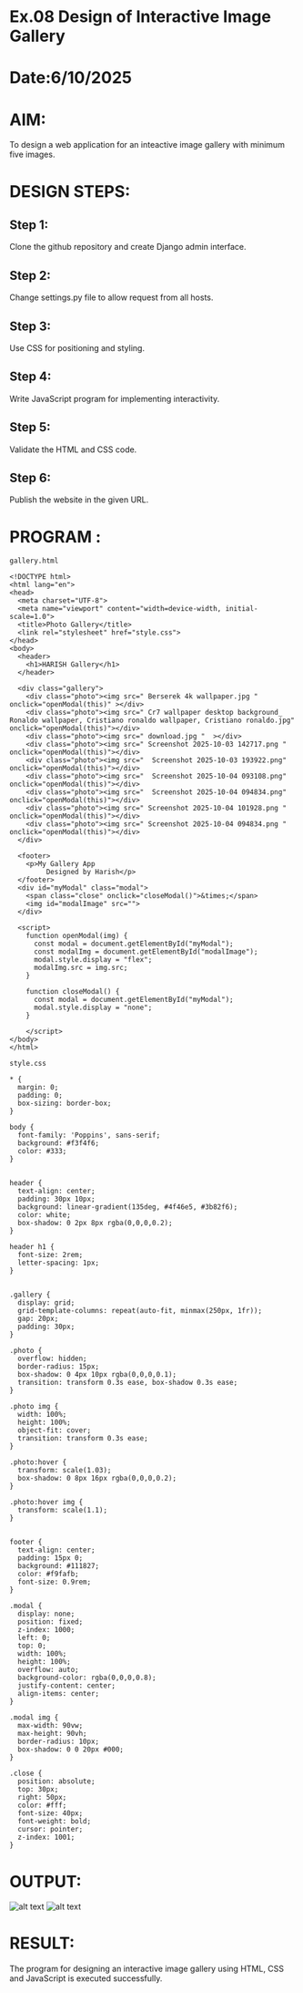 # Ex.08 Design of Interactive Image Gallery
# Date:6/10/2025
# AIM:
To design a web application for an inteactive image gallery with minimum five images.

# DESIGN STEPS:
## Step 1:
Clone the github repository and create Django admin interface.

## Step 2:
Change settings.py file to allow request from all hosts.

## Step 3:
Use CSS for positioning and styling.

## Step 4:
Write JavaScript program for implementing interactivity.

## Step 5:
Validate the HTML and CSS code.

## Step 6:
Publish the website in the given URL.

# PROGRAM :

````
gallery.html

<!DOCTYPE html>
<html lang="en">
<head>
  <meta charset="UTF-8">
  <meta name="viewport" content="width=device-width, initial-scale=1.0">
  <title>Photo Gallery</title>
  <link rel="stylesheet" href="style.css">
</head>
<body>
  <header>
    <h1>HARISH Gallery</h1>
  </header>

  <div class="gallery">
    <div class="photo"><img src=" Berserek 4k wallpaper.jpg " onclick="openModal(this)" ></div>
    <div class="photo"><img src=" Cr7 wallpaper desktop background_ Ronaldo wallpaper, Cristiano ronaldo wallpaper, Cristiano ronaldo.jpg" onclick="openModal(this)"></div>
    <div class="photo"><img src=" download.jpg "  ></div>
    <div class="photo"><img src=" Screenshot 2025-10-03 142717.png "  onclick="openModal(this)"></div>
    <div class="photo"><img src="  Screenshot 2025-10-03 193922.png"  onclick="openModal(this)"></div>
    <div class="photo"><img src="  Screenshot 2025-10-04 093108.png"  onclick="openModal(this)"></div>
    <div class="photo"><img src="  Screenshot 2025-10-04 094834.png"  onclick="openModal(this)"></div>
    <div class="photo"><img src=" Screenshot 2025-10-04 101928.png "  onclick="openModal(this)"></div>
    <div class="photo"><img src=" Screenshot 2025-10-04 094834.png "  onclick="openModal(this)"></div>
  </div>

  <footer>
    <p>My Gallery App 
         Designed by Harish</p>
  </footer>
  <div id="myModal" class="modal">
    <span class="close" onclick="closeModal()">&times;</span>
    <img id="modalImage" src="">
  </div>

  <script>
    function openModal(img) {
      const modal = document.getElementById("myModal");
      const modalImg = document.getElementById("modalImage");
      modal.style.display = "flex";
      modalImg.src = img.src;
    }

    function closeModal() {
      const modal = document.getElementById("myModal");
      modal.style.display = "none";
    }
     
    </script>
</body>
</html>

style.css

* {
  margin: 0;
  padding: 0;
  box-sizing: border-box;
}

body {
  font-family: 'Poppins', sans-serif;
  background: #f3f4f6;
  color: #333;
}

 
header {
  text-align: center;
  padding: 30px 10px;
  background: linear-gradient(135deg, #4f46e5, #3b82f6);
  color: white;
  box-shadow: 0 2px 8px rgba(0,0,0,0.2);
}

header h1 {
  font-size: 2rem;
  letter-spacing: 1px;
}

 
.gallery {
  display: grid;
  grid-template-columns: repeat(auto-fit, minmax(250px, 1fr));
  gap: 20px;
  padding: 30px;
}

.photo {
  overflow: hidden;
  border-radius: 15px;
  box-shadow: 0 4px 10px rgba(0,0,0,0.1);
  transition: transform 0.3s ease, box-shadow 0.3s ease;
}

.photo img {
  width: 100%;
  height: 100%;
  object-fit: cover;
  transition: transform 0.3s ease;
}

.photo:hover {
  transform: scale(1.03);
  box-shadow: 0 8px 16px rgba(0,0,0,0.2);
}

.photo:hover img {
  transform: scale(1.1);
}

 
footer {
  text-align: center;
  padding: 15px 0;
  background: #111827;
  color: #f9fafb;
  font-size: 0.9rem;
}
 
.modal {
  display: none; 
  position: fixed; 
  z-index: 1000; 
  left: 0;
  top: 0;
  width: 100%; 
  height: 100%; 
  overflow: auto; 
  background-color: rgba(0,0,0,0.8); 
  justify-content: center;
  align-items: center;
}

.modal img {
  max-width: 90vw;
  max-height: 90vh;
  border-radius: 10px;
  box-shadow: 0 0 20px #000;
}

.close {
  position: absolute;
  top: 30px;
  right: 50px;
  color: #fff;
  font-size: 40px;
  font-weight: bold;
  cursor: pointer;
  z-index: 1001;
}

````

# OUTPUT:
![alt text](<Screenshot 2025-10-06 215146.png>)
![alt text](<Screenshot 2025-10-06 215211.png>)
# RESULT:
The program for designing an interactive image gallery using HTML, CSS and JavaScript is executed successfully.
